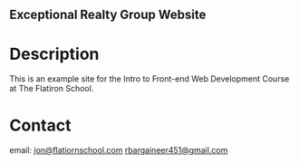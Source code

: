 Exceptional Realty Group Website
---

# Description

This is an example site for the Intro to Front-end Web Development Course at The Flatiron School.

# Contact

email: jon@flatiornschool.com
       rbargaineer451@gmail.com
